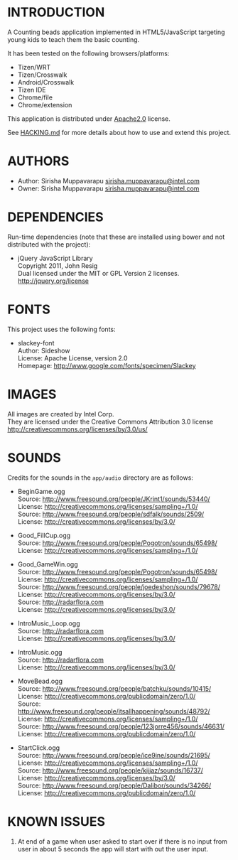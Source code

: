 # INTRODUCTION
A Counting beads application implemented in HTML5/JavaScript targeting young kids to teach them the basic counting.

It has been tested on the following browsers/platforms:
* Tizen/WRT
* Tizen/Crosswalk
* Android/Crosswalk
* Tizen IDE
* Chrome/file
* Chrome/extension

This application is distributed under [Apache2.0](http://www.apache.org/licenses/LICENSE-2.0.html) license.

See [HACKING.md](https://github.com/01org/webapps-annex/blob/maxw-readme/HACKING.md) for more details about how to use and extend this project.

# AUTHORS
* Author: Sirisha Muppavarapu <sirisha.muppavarapu@intel.com>
* Owner: Sirisha Muppavarapu <sirisha.muppavarapu@intel.com>

# DEPENDENCIES
Run-time dependencies (note that these are installed using bower and not distributed with the project):

* jQuery JavaScript Library<br/>
Copyright 2011, John Resig<br/>
Dual licensed under the MIT or GPL Version 2 licenses.<br/>
http://jquery.org/license

# FONTS
This project uses the following fonts:

* slackey-font<br/>
Author: Sideshow<br/>
License: Apache License, version 2.0<br/>
Homepage: http://www.google.com/fonts/specimen/Slackey

# IMAGES
All images are created by Intel Corp.<br/>
They are licensed under the Creative Commons Attribution 3.0 license<br/>
http://creativecommons.org/licenses/by/3.0/us/

# SOUNDS
Credits for the sounds in the `app/audio` directory are as follows:

* BeginGame.ogg<br/>
Source: http://www.freesound.org/people/JKrint1/sounds/53440/<br/>
License: http://creativecommons.org/licenses/sampling+/1.0/<br/>
Source: http://www.freesound.org/people/sdfalk/sounds/2509/<br/>
License: http://creativecommons.org/licenses/by/3.0/

* Good_FillCup.ogg<br/>
Source: http://www.freesound.org/people/Pogotron/sounds/65498/<br/>
License: http://creativecommons.org/licenses/sampling+/1.0/

* Good_GameWin.ogg<br/>
Source: http://www.freesound.org/people/Pogotron/sounds/65498/<br/>
License: http://creativecommons.org/licenses/sampling+/1.0/<br/>
Source: http://www.freesound.org/people/joedeshon/sounds/79678/<br/>
License: http://creativecommons.org/licenses/by/3.0/<br/>
Source: http://radarflora.com<br/>
License: http://creativecommons.org/licenses/by/3.0/

* IntroMusic_Loop.ogg<br/>
Source: http://radarflora.com<br/>
License: http://creativecommons.org/licenses/by/3.0/

* IntroMusic.ogg<br/>
Source: http://radarflora.com<br/>
License: http://creativecommons.org/licenses/by/3.0/

* MoveBead.ogg<br/>
Source: http://www.freesound.org/people/batchku/sounds/10415/<br/>
License: http://creativecommons.org/publicdomain/zero/1.0/<br/>
Source: http://www.freesound.org/people/itsallhappening/sounds/48792/<br/>
License: http://creativecommons.org/licenses/sampling+/1.0/<br/>
Source: http://www.freesound.org/people/123jorre456/sounds/46631/<br/>
License: http://creativecommons.org/publicdomain/zero/1.0/

* StartClick.ogg<br/>
Source: http://www.freesound.org/people/ice9ine/sounds/21695/<br/>
License: http://creativecommons.org/licenses/sampling+/1.0/<br/>
Source: http://www.freesound.org/people/kijjaz/sounds/16737/<br/>
License: http://creativecommons.org/licenses/by/3.0/<br/>
Source: http://www.freesound.org/people/Dalibor/sounds/34266/<br/>
License: http://creativecommons.org/publicdomain/zero/1.0/

# KNOWN ISSUES
1) At end of a game when user asked to start over if there is no input from user in about 5 seconds the app will start with out the user input.

